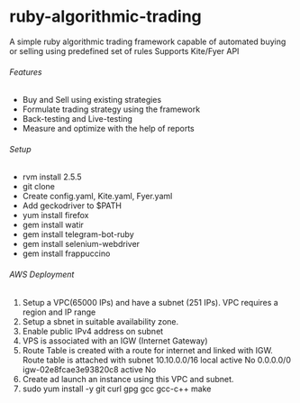 # ruby-algorithmic-trading
A simple ruby algorithmic trading framework capable of automated buying or selling using predefined set of rules
Supports Kite/Fyer API

###### Features
- Buy and Sell using existing strategies
- Formulate trading strategy using the framework
- Back-testing and Live-testing
- Measure and optimize with the help of reports

###### Setup
- rvm install 2.5.5
- git clone <git-url>
- Create config.yaml,	Kite.yaml, Fyer.yaml
- Add geckodriver to $PATH
- yum install firefox
- gem install watir
- gem install telegram-bot-ruby
- gem install selenium-webdriver
- gem install frappuccino

###### AWS Deployment
1. Setup a VPC(65000 IPs) and have a subnet (251 IPs). VPC requires a region and IP range
2. Setup a sbnet in suitable availability zone.
3. Enable public IPv4 address on subnet
4. VPS is associated with an IGW (Internet Gateway)
5. Route Table is created with a route for internet and linked with IGW. Route table is attached with subnet
10.10.0.0/16	local	active	No
0.0.0.0/0	igw-02e8fcae3e93820c8	active	No
6. Create ad launch an instance using this VPC and subnet.
7. sudo yum install -y git curl gpg gcc gcc-c++ make
